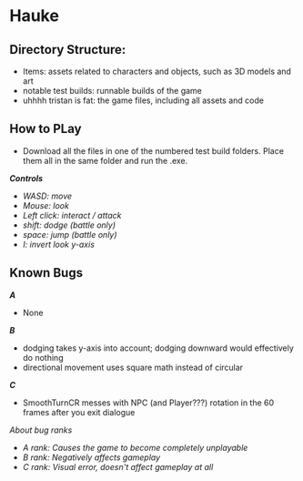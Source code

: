 # Hauke

## Directory Structure:

- Items: assets related to characters and objects, such as 3D models and art
- notable test builds: runnable builds of the game
- uhhhh tristan is fat: the game files, including all assets and code

## How to PLay
- Download all the files in one of the numbered test build folders. Place them all in the same folder and run the .exe.

***Controls***
- *WASD: move*
- *Mouse: look*
- *Left click: interact / attack*
- *shift: dodge (battle only)*
- *space: jump (battle only)*
- *I: invert look y-axis*

## Known Bugs

***A***

- None

***B***

- dodging takes y-axis into account; dodging downward would effectively do nothing
- directional movement uses square math instead of circular

***C***

- SmoothTurnCR messes with NPC (and Player???) rotation in the 60 frames after you exit dialogue

*About bug ranks*
- *A rank: Causes the game to become completely unplayable*
- *B rank: Negatively affects gameplay*
- *C rank: Visual error, doesn't affect gameplay at all*

